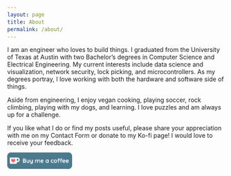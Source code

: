 ```yaml
---
layout: page
title: About
permalink: /about/
---
```


I am an engineer who loves to build things. I graduated from the
University of Texas at Austin with two Bachelor’s degrees in Computer
Science and Electrical Engineering. My current interests include
data science and visualization, network security, lock picking, and
microcontrollers. As my degrees portray, I love working with both
the hardware and software side of things.

Aside from engineering, I enjoy vegan cooking, playing soccer, rock
climbing, playing with my dogs, and learning. I love puzzles and
am always up for a challenge.

If you like what I do or find my posts useful, please share your
appreciation with me on my Contact Form or donate to my Ko-fi page!
I would love to receive your feedback.

<a href="https://ko-fi.com/O5O0LAWC"><img src="/assets/kofi2.png" alt="ko-fi" width="150"/></a>
